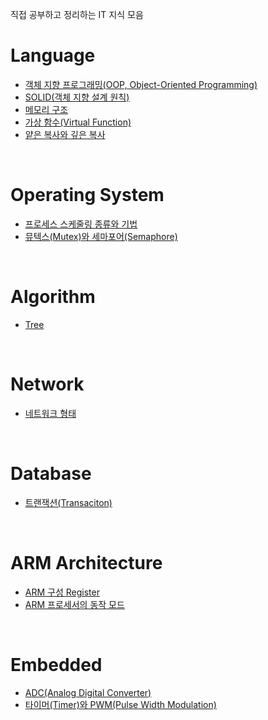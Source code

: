 직접 공부하고 정리하는 IT 지식 모음

# Language
- [객체 지향 프로그래밍(OOP, Object-Oriented Programming)](https://github.com/JeHeeYu/IT-Knowledge-Collection/blob/main/Language/%EA%B0%9D%EC%B2%B4%20%EC%A7%80%ED%96%A5%20%ED%94%84%EB%A1%9C%EA%B7%B8%EB%9E%98%EB%B0%8D(OOP%2C%20Object-Oriented%20Programming).md)
- [SOLID(객체 지향 설계 원칙)](https://github.com/JeHeeYu/IT-Knowledge-Collection/blob/main/Language/SOLID(%EA%B0%9D%EC%B2%B4%20%EC%A7%80%ED%96%A5%20%EC%84%A4%EA%B3%84%20%EC%9B%90%EC%B9%99).md)
- [메모리 구조](https://github.com/JeHeeYu/IT-Knowledge-Collection/blob/main/Language/%EB%A9%94%EB%AA%A8%EB%A6%AC%20%EA%B5%AC%EC%A1%B0.md)
- [가상 함수(Virtual Function)](https://github.com/JeHeeYu/IT-Knowledge-Collection/blob/main/Language/%EA%B0%80%EC%83%81%20%ED%95%A8%EC%88%98(Virtual%20Function).md)
- [얕은 복사와 깊은 복사](https://github.com/JeHeeYu/IT-Knowledge-Collection/blob/main/Language/%EC%96%95%EC%9D%80%20%EB%B3%B5%EC%82%AC%EC%99%80%20%EA%B9%8A%EC%9D%80%20%EB%B3%B5%EC%82%AC.md)

<br>

# Operating System
- [프로세스 스케줄링 종류와 기법](https://github.com/JeHeeYu/IT-Knowledge-Collection/blob/main/Operating%20System/%ED%94%84%EB%A1%9C%EC%84%B8%EC%8A%A4%20%EC%8A%A4%EC%BC%80%EC%A4%84%EB%A7%81%20%EC%A2%85%EB%A5%98%EC%99%80%20%EA%B8%B0%EB%B2%95.md)
- [뮤텍스(Mutex)와 세마포어(Semaphore)](https://github.com/JeHeeYu/IT-Knowledge-Collection/blob/main/Operating%20System/%EB%AE%A4%ED%85%8D%EC%8A%A4(Mutex)%EC%99%80%20%EC%84%B8%EB%A7%88%ED%8F%AC%EC%96%B4(Semaphore).md)

<br>

# Algorithm
- [Tree](https://github.com/JeHeeYu/IT-Knowledge-Collection/blob/main/Algorithm/Tree.md)

<br>

# Network
- [네트워크 형태](https://github.com/JeHeeYu/IT-Knowledge-Collection/blob/main/Network/%EB%84%A4%ED%8A%B8%EC%9B%8C%ED%81%AC%20%ED%98%95%ED%83%9C.md)

<br>

# Database
- [트랜잭션(Transaciton)](https://github.com/JeHeeYu/IT-Knowledge-Collection/blob/main/Database/%ED%8A%B8%EB%9E%9C%EC%9E%AD%EC%85%98(Transaction)/README.md)

<br>

# ARM Architecture
- [ARM 구성 Register](https://github.com/JeHeeYu/IT-Knowledge-Collection/blob/main/ARM%20Architecture/ARM%20%EA%B5%AC%EC%84%B1%20Register.md)
- [ARM 프로세서의 동작 모드](https://github.com/JeHeeYu/IT-Knowledge-Collection/blob/main/ARM%20Architecture/ARM%20%ED%94%84%EB%A1%9C%EC%84%B8%EC%84%9C%EC%9D%98%20%EB%8F%99%EC%9E%91%20%EB%AA%A8%EB%93%9C.md)

<br>

# Embedded
- [ADC(Analog Digital Converter)](https://github.com/JeHeeYu/IT-Knowledge-Collection/blob/main/Embedded/ADC(Analog%20Digital%20Converter).md)
- [타이머(Timer)와 PWM(Pulse Width Modulation)](https://github.com/JeHeeYu/IT-Knowledge-Collection/blob/main/Embedded/%ED%83%80%EC%9D%B4%EB%A8%B8(Timer)%EC%99%80%20PWM(Pulse%20Width%20Modulation).md)
